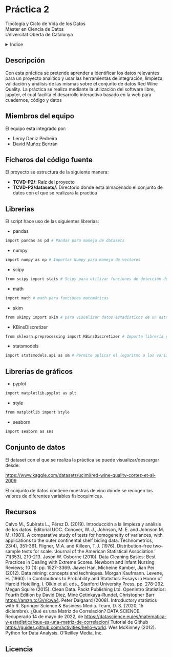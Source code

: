 # Práctica 2
Tipología y Ciclo de Vida de los Datos<br/>
Máster en Ciencia de Datos<br/>
Universitat Oberta de Catalunya <br/>

<!-- Tabla de contenidos -->
<details>
  <summary>Indice</summary>
  <ol>
    <li><a href="#Descripción">Descripción</a></li>
    <li><a href="#Miembros-del-equipo">Miembros del equipo</a></li>
    <li><a href="#Ficheros-del-código-fuente">Ficheros del código fuente</a></li>    
    <li><a href="#Librerias">Librerias</a></li>
    <li><a href="#Librerías-de-gráficos">Librerias de gráficos</a></li>
    <li><a href="#Conjunto-de-datos">Conjunto de datos</a></li>
    <li><a href="#Video">Video</a></li>
    <li><a href="#Recursos">Recursos</a></li>
    <li><a href="#Licencia">Licencia</a></li>
  </ol>
</details>

## Descripción
Con esta práctica se pretende aprender a identificar los datos relevantes para un proyecto analítico y usar las herramientas de integración, limpieza, validación 
y análisis de las mismas sobre el conjunto de datos Red Wine Quality.
La práctica se realiza mediante la utilización del software libre, jupyter, el cual facilita el desarrollo interactivo basado en la web para cuadernos, código y datos

## Miembros del equipo
El equipo esta integrado por: 
* Leroy Deniz Pedreira
* David Muñoz Bertrán

## Ficheros del código fuente
El proyecto se estructura de la siguiente manera: <br/>
* **TCVD-P2/:** Raíz del proyecto <br/>
* **TCVD-P2/datasets/:** Directorio donde esta almacenado el conjunto de datos con el que se realizara la practica <br/>

## Librerias
El script hace uso de las siguientes librerias:

 * pandas
  ```sh
  import pandas as pd # Pandas para manejo de datasets
  ```
 * numpy
  ```sh
  import numpy as np # Importar Numpy para manejo de vectores
  ```
 * scipy
  ```sh
  from scipy import stats # Scipy para utilizar funciones de detección de outliers
  ```
  * math
  ```sh
  import math # math para funciones matemáticas
  ```
  * skim
  ```sh
  from skimpy import skim # para visualizar datos estadísticos de un dataset
  ```
  * KBinsDiscretizer
  ```sh
  from sklearn.preprocessing import KBinsDiscretizer # Importa librería para discretizar usando k-Means
  ```
  * statsmodels
  ```sh
  import statsmodels.api as sm # Permite aplicar el logaritmo a las variables de cara a normalizar
  ```


## Librerías de gráficos
  * pyplot
  ```sh
  import matplotlib.pyplot as plt
  ```
  * style
  ```sh
  from matplotlib import style
  ```
 * seaborn
  ```sh
  import seaborn as sns
  ```

## Conjunto de datos
El dataset con el que se realiza la práctica se puede visualizar/descargar desde:

https://www.kaggle.com/datasets/uciml/red-wine-quality-cortez-et-al-2009

El conjunto de datos contiene muestras de vino donde se recogen los valores de diferentes variables fisicoquimicas.


## Recursos
Calvo M., Subirats L., Pérez D. (2019). Introducción a la limpieza y análisis de los datos. Editorial UOC.
Conover, W. J., Johnson, M. E. and Johnson M. M. (1981). A comparative study of tests for homogeneity of variances, with applications to the outer continental shelf biding data. Technometrics, 23(4), 351-361.
Fligner, M.A. and Killeen, T.J. (1976). Distribution-free two-sample tests for scale. ‘Journal of the American Statistical Association.’ 71(353), 210-213.
Jason W. Osborne (2010). Data Cleaning Basics: Best Practices in Dealing with Extreme Scores. Newborn and Infant Nursing Reviews; 10 (1): pp. 1527-3369.
Jiawei Han, Micheine Kamber, Jian Pei (2012). Data mining: concepts and techniques. Morgan Kaufmann.
Levene, H. (1960). In Contributions to Probability and Statistics: Essays in Honor of Harold Hotelling, I. Olkin et al. eds., Stanford University Press, pp. 278-292.
Megan Squire (2015). Clean Data. Packt Publishing Ltd.
OpenIntro Statistics: Fourth Edition by David Diez, Mine Çetinkaya-Rundel, Christopher Barr https://amzn.to/3vVcwa4.
Peter Dalgaard (2008). Introductory statistics with R. Springer Science & Business Media.
Team, D. S. (2020, 15 diciembre). ¿Qué es una Matriz de Correlación? DATA SCIENCE. Recuperado 14 de mayo de 2022, de https://datascience.eu/es/matematica-y-estadistica/que-es-una-matriz-de-correlacion/
Tutorial de Github https://guides.github.com/activities/hello-world.
Wes McKinney (2012). Python for Data Analysis. O’Reilley Media, Inc.

## Licencia
